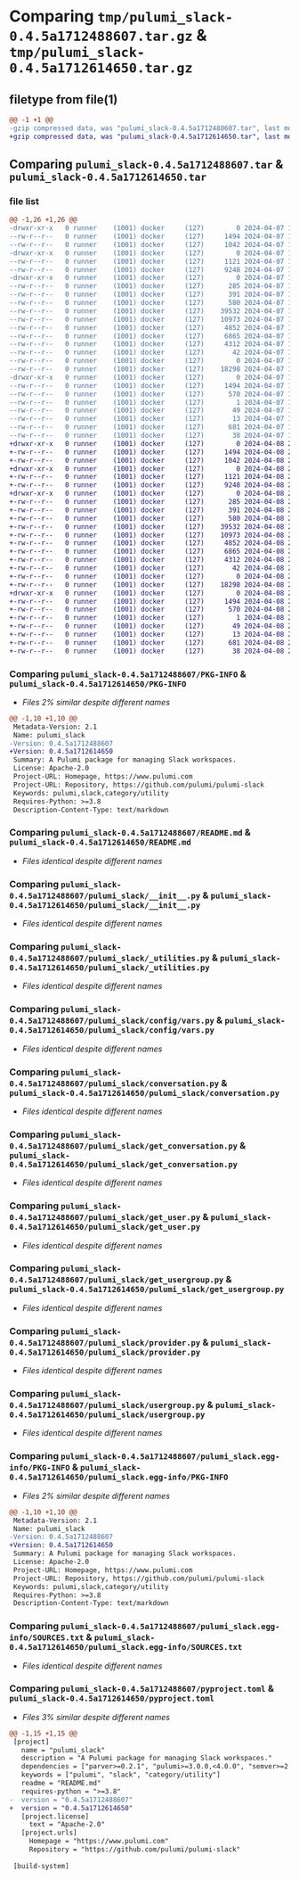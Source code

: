 # Comparing `tmp/pulumi_slack-0.4.5a1712488607.tar.gz` & `tmp/pulumi_slack-0.4.5a1712614650.tar.gz`

## filetype from file(1)

```diff
@@ -1 +1 @@
-gzip compressed data, was "pulumi_slack-0.4.5a1712488607.tar", last modified: Sun Apr  7 11:20:34 2024, max compression
+gzip compressed data, was "pulumi_slack-0.4.5a1712614650.tar", last modified: Mon Apr  8 22:19:55 2024, max compression
```

## Comparing `pulumi_slack-0.4.5a1712488607.tar` & `pulumi_slack-0.4.5a1712614650.tar`

### file list

```diff
@@ -1,26 +1,26 @@
-drwxr-xr-x   0 runner    (1001) docker     (127)        0 2024-04-07 11:20:34.266485 pulumi_slack-0.4.5a1712488607/
--rw-r--r--   0 runner    (1001) docker     (127)     1494 2024-04-07 11:20:34.266485 pulumi_slack-0.4.5a1712488607/PKG-INFO
--rw-r--r--   0 runner    (1001) docker     (127)     1042 2024-04-07 11:20:23.000000 pulumi_slack-0.4.5a1712488607/README.md
-drwxr-xr-x   0 runner    (1001) docker     (127)        0 2024-04-07 11:20:34.266485 pulumi_slack-0.4.5a1712488607/pulumi_slack/
--rw-r--r--   0 runner    (1001) docker     (127)     1121 2024-04-07 11:20:23.000000 pulumi_slack-0.4.5a1712488607/pulumi_slack/__init__.py
--rw-r--r--   0 runner    (1001) docker     (127)     9248 2024-04-07 11:20:23.000000 pulumi_slack-0.4.5a1712488607/pulumi_slack/_utilities.py
-drwxr-xr-x   0 runner    (1001) docker     (127)        0 2024-04-07 11:20:34.266485 pulumi_slack-0.4.5a1712488607/pulumi_slack/config/
--rw-r--r--   0 runner    (1001) docker     (127)      285 2024-04-07 11:20:23.000000 pulumi_slack-0.4.5a1712488607/pulumi_slack/config/__init__.py
--rw-r--r--   0 runner    (1001) docker     (127)      391 2024-04-07 11:20:23.000000 pulumi_slack-0.4.5a1712488607/pulumi_slack/config/__init__.pyi
--rw-r--r--   0 runner    (1001) docker     (127)      580 2024-04-07 11:20:23.000000 pulumi_slack-0.4.5a1712488607/pulumi_slack/config/vars.py
--rw-r--r--   0 runner    (1001) docker     (127)    39532 2024-04-07 11:20:23.000000 pulumi_slack-0.4.5a1712488607/pulumi_slack/conversation.py
--rw-r--r--   0 runner    (1001) docker     (127)    10973 2024-04-07 11:20:23.000000 pulumi_slack-0.4.5a1712488607/pulumi_slack/get_conversation.py
--rw-r--r--   0 runner    (1001) docker     (127)     4852 2024-04-07 11:20:23.000000 pulumi_slack-0.4.5a1712488607/pulumi_slack/get_user.py
--rw-r--r--   0 runner    (1001) docker     (127)     6865 2024-04-07 11:20:23.000000 pulumi_slack-0.4.5a1712488607/pulumi_slack/get_usergroup.py
--rw-r--r--   0 runner    (1001) docker     (127)     4312 2024-04-07 11:20:23.000000 pulumi_slack-0.4.5a1712488607/pulumi_slack/provider.py
--rw-r--r--   0 runner    (1001) docker     (127)       42 2024-04-07 11:20:23.000000 pulumi_slack-0.4.5a1712488607/pulumi_slack/pulumi-plugin.json
--rw-r--r--   0 runner    (1001) docker     (127)        0 2024-04-07 11:20:23.000000 pulumi_slack-0.4.5a1712488607/pulumi_slack/py.typed
--rw-r--r--   0 runner    (1001) docker     (127)    18298 2024-04-07 11:20:23.000000 pulumi_slack-0.4.5a1712488607/pulumi_slack/usergroup.py
-drwxr-xr-x   0 runner    (1001) docker     (127)        0 2024-04-07 11:20:34.266485 pulumi_slack-0.4.5a1712488607/pulumi_slack.egg-info/
--rw-r--r--   0 runner    (1001) docker     (127)     1494 2024-04-07 11:20:34.000000 pulumi_slack-0.4.5a1712488607/pulumi_slack.egg-info/PKG-INFO
--rw-r--r--   0 runner    (1001) docker     (127)      570 2024-04-07 11:20:34.000000 pulumi_slack-0.4.5a1712488607/pulumi_slack.egg-info/SOURCES.txt
--rw-r--r--   0 runner    (1001) docker     (127)        1 2024-04-07 11:20:34.000000 pulumi_slack-0.4.5a1712488607/pulumi_slack.egg-info/dependency_links.txt
--rw-r--r--   0 runner    (1001) docker     (127)       49 2024-04-07 11:20:34.000000 pulumi_slack-0.4.5a1712488607/pulumi_slack.egg-info/requires.txt
--rw-r--r--   0 runner    (1001) docker     (127)       13 2024-04-07 11:20:34.000000 pulumi_slack-0.4.5a1712488607/pulumi_slack.egg-info/top_level.txt
--rw-r--r--   0 runner    (1001) docker     (127)      681 2024-04-07 11:20:23.000000 pulumi_slack-0.4.5a1712488607/pyproject.toml
--rw-r--r--   0 runner    (1001) docker     (127)       38 2024-04-07 11:20:34.266485 pulumi_slack-0.4.5a1712488607/setup.cfg
+drwxr-xr-x   0 runner    (1001) docker     (127)        0 2024-04-08 22:19:55.593082 pulumi_slack-0.4.5a1712614650/
+-rw-r--r--   0 runner    (1001) docker     (127)     1494 2024-04-08 22:19:55.593082 pulumi_slack-0.4.5a1712614650/PKG-INFO
+-rw-r--r--   0 runner    (1001) docker     (127)     1042 2024-04-08 22:19:48.000000 pulumi_slack-0.4.5a1712614650/README.md
+drwxr-xr-x   0 runner    (1001) docker     (127)        0 2024-04-08 22:19:55.593082 pulumi_slack-0.4.5a1712614650/pulumi_slack/
+-rw-r--r--   0 runner    (1001) docker     (127)     1121 2024-04-08 22:19:48.000000 pulumi_slack-0.4.5a1712614650/pulumi_slack/__init__.py
+-rw-r--r--   0 runner    (1001) docker     (127)     9248 2024-04-08 22:19:48.000000 pulumi_slack-0.4.5a1712614650/pulumi_slack/_utilities.py
+drwxr-xr-x   0 runner    (1001) docker     (127)        0 2024-04-08 22:19:55.593082 pulumi_slack-0.4.5a1712614650/pulumi_slack/config/
+-rw-r--r--   0 runner    (1001) docker     (127)      285 2024-04-08 22:19:48.000000 pulumi_slack-0.4.5a1712614650/pulumi_slack/config/__init__.py
+-rw-r--r--   0 runner    (1001) docker     (127)      391 2024-04-08 22:19:48.000000 pulumi_slack-0.4.5a1712614650/pulumi_slack/config/__init__.pyi
+-rw-r--r--   0 runner    (1001) docker     (127)      580 2024-04-08 22:19:48.000000 pulumi_slack-0.4.5a1712614650/pulumi_slack/config/vars.py
+-rw-r--r--   0 runner    (1001) docker     (127)    39532 2024-04-08 22:19:48.000000 pulumi_slack-0.4.5a1712614650/pulumi_slack/conversation.py
+-rw-r--r--   0 runner    (1001) docker     (127)    10973 2024-04-08 22:19:48.000000 pulumi_slack-0.4.5a1712614650/pulumi_slack/get_conversation.py
+-rw-r--r--   0 runner    (1001) docker     (127)     4852 2024-04-08 22:19:48.000000 pulumi_slack-0.4.5a1712614650/pulumi_slack/get_user.py
+-rw-r--r--   0 runner    (1001) docker     (127)     6865 2024-04-08 22:19:48.000000 pulumi_slack-0.4.5a1712614650/pulumi_slack/get_usergroup.py
+-rw-r--r--   0 runner    (1001) docker     (127)     4312 2024-04-08 22:19:48.000000 pulumi_slack-0.4.5a1712614650/pulumi_slack/provider.py
+-rw-r--r--   0 runner    (1001) docker     (127)       42 2024-04-08 22:19:48.000000 pulumi_slack-0.4.5a1712614650/pulumi_slack/pulumi-plugin.json
+-rw-r--r--   0 runner    (1001) docker     (127)        0 2024-04-08 22:19:48.000000 pulumi_slack-0.4.5a1712614650/pulumi_slack/py.typed
+-rw-r--r--   0 runner    (1001) docker     (127)    18298 2024-04-08 22:19:48.000000 pulumi_slack-0.4.5a1712614650/pulumi_slack/usergroup.py
+drwxr-xr-x   0 runner    (1001) docker     (127)        0 2024-04-08 22:19:55.593082 pulumi_slack-0.4.5a1712614650/pulumi_slack.egg-info/
+-rw-r--r--   0 runner    (1001) docker     (127)     1494 2024-04-08 22:19:55.000000 pulumi_slack-0.4.5a1712614650/pulumi_slack.egg-info/PKG-INFO
+-rw-r--r--   0 runner    (1001) docker     (127)      570 2024-04-08 22:19:55.000000 pulumi_slack-0.4.5a1712614650/pulumi_slack.egg-info/SOURCES.txt
+-rw-r--r--   0 runner    (1001) docker     (127)        1 2024-04-08 22:19:55.000000 pulumi_slack-0.4.5a1712614650/pulumi_slack.egg-info/dependency_links.txt
+-rw-r--r--   0 runner    (1001) docker     (127)       49 2024-04-08 22:19:55.000000 pulumi_slack-0.4.5a1712614650/pulumi_slack.egg-info/requires.txt
+-rw-r--r--   0 runner    (1001) docker     (127)       13 2024-04-08 22:19:55.000000 pulumi_slack-0.4.5a1712614650/pulumi_slack.egg-info/top_level.txt
+-rw-r--r--   0 runner    (1001) docker     (127)      681 2024-04-08 22:19:48.000000 pulumi_slack-0.4.5a1712614650/pyproject.toml
+-rw-r--r--   0 runner    (1001) docker     (127)       38 2024-04-08 22:19:55.593082 pulumi_slack-0.4.5a1712614650/setup.cfg
```

### Comparing `pulumi_slack-0.4.5a1712488607/PKG-INFO` & `pulumi_slack-0.4.5a1712614650/PKG-INFO`

 * *Files 2% similar despite different names*

```diff
@@ -1,10 +1,10 @@
 Metadata-Version: 2.1
 Name: pulumi_slack
-Version: 0.4.5a1712488607
+Version: 0.4.5a1712614650
 Summary: A Pulumi package for managing Slack workspaces.
 License: Apache-2.0
 Project-URL: Homepage, https://www.pulumi.com
 Project-URL: Repository, https://github.com/pulumi/pulumi-slack
 Keywords: pulumi,slack,category/utility
 Requires-Python: >=3.8
 Description-Content-Type: text/markdown
```

### Comparing `pulumi_slack-0.4.5a1712488607/README.md` & `pulumi_slack-0.4.5a1712614650/README.md`

 * *Files identical despite different names*

### Comparing `pulumi_slack-0.4.5a1712488607/pulumi_slack/__init__.py` & `pulumi_slack-0.4.5a1712614650/pulumi_slack/__init__.py`

 * *Files identical despite different names*

### Comparing `pulumi_slack-0.4.5a1712488607/pulumi_slack/_utilities.py` & `pulumi_slack-0.4.5a1712614650/pulumi_slack/_utilities.py`

 * *Files identical despite different names*

### Comparing `pulumi_slack-0.4.5a1712488607/pulumi_slack/config/vars.py` & `pulumi_slack-0.4.5a1712614650/pulumi_slack/config/vars.py`

 * *Files identical despite different names*

### Comparing `pulumi_slack-0.4.5a1712488607/pulumi_slack/conversation.py` & `pulumi_slack-0.4.5a1712614650/pulumi_slack/conversation.py`

 * *Files identical despite different names*

### Comparing `pulumi_slack-0.4.5a1712488607/pulumi_slack/get_conversation.py` & `pulumi_slack-0.4.5a1712614650/pulumi_slack/get_conversation.py`

 * *Files identical despite different names*

### Comparing `pulumi_slack-0.4.5a1712488607/pulumi_slack/get_user.py` & `pulumi_slack-0.4.5a1712614650/pulumi_slack/get_user.py`

 * *Files identical despite different names*

### Comparing `pulumi_slack-0.4.5a1712488607/pulumi_slack/get_usergroup.py` & `pulumi_slack-0.4.5a1712614650/pulumi_slack/get_usergroup.py`

 * *Files identical despite different names*

### Comparing `pulumi_slack-0.4.5a1712488607/pulumi_slack/provider.py` & `pulumi_slack-0.4.5a1712614650/pulumi_slack/provider.py`

 * *Files identical despite different names*

### Comparing `pulumi_slack-0.4.5a1712488607/pulumi_slack/usergroup.py` & `pulumi_slack-0.4.5a1712614650/pulumi_slack/usergroup.py`

 * *Files identical despite different names*

### Comparing `pulumi_slack-0.4.5a1712488607/pulumi_slack.egg-info/PKG-INFO` & `pulumi_slack-0.4.5a1712614650/pulumi_slack.egg-info/PKG-INFO`

 * *Files 2% similar despite different names*

```diff
@@ -1,10 +1,10 @@
 Metadata-Version: 2.1
 Name: pulumi_slack
-Version: 0.4.5a1712488607
+Version: 0.4.5a1712614650
 Summary: A Pulumi package for managing Slack workspaces.
 License: Apache-2.0
 Project-URL: Homepage, https://www.pulumi.com
 Project-URL: Repository, https://github.com/pulumi/pulumi-slack
 Keywords: pulumi,slack,category/utility
 Requires-Python: >=3.8
 Description-Content-Type: text/markdown
```

### Comparing `pulumi_slack-0.4.5a1712488607/pulumi_slack.egg-info/SOURCES.txt` & `pulumi_slack-0.4.5a1712614650/pulumi_slack.egg-info/SOURCES.txt`

 * *Files identical despite different names*

### Comparing `pulumi_slack-0.4.5a1712488607/pyproject.toml` & `pulumi_slack-0.4.5a1712614650/pyproject.toml`

 * *Files 3% similar despite different names*

```diff
@@ -1,15 +1,15 @@
 [project]
   name = "pulumi_slack"
   description = "A Pulumi package for managing Slack workspaces."
   dependencies = ["parver>=0.2.1", "pulumi>=3.0.0,<4.0.0", "semver>=2.8.1"]
   keywords = ["pulumi", "slack", "category/utility"]
   readme = "README.md"
   requires-python = ">=3.8"
-  version = "0.4.5a1712488607"
+  version = "0.4.5a1712614650"
   [project.license]
     text = "Apache-2.0"
   [project.urls]
     Homepage = "https://www.pulumi.com"
     Repository = "https://github.com/pulumi/pulumi-slack"
 
 [build-system]
```

